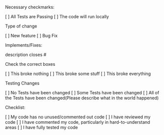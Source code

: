 Necessary checkmarks:

  [ ] All Tests are Passing
  [ ] The code will run locally

Type of change

  [ ] New feature
  [ ] Bug Fix

Implements/Fixes:

  description closes #

Check the correct boxes

  [ ] This broke nothing
  [ ] This broke some stuff
  [ ] This broke everything

Testing Changes

  [ ] No Tests have been changed
  [ ] Some Tests have been changed
  [ ] All of the Tests have been changed(Please describe what in the world happened)

Checklist:

  [ ] My code has no unused/commented out code
  [ ] I have reviewed my code
  [ ] I have commented my code, particularly in hard-to-understand areas
  [ ] I have fully tested my code

